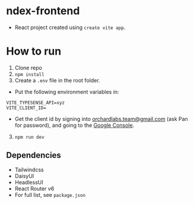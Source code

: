 # ndex-frontend

- React project created using `create vite app`.

# How to run

1. Clone repo
2. `npm install`
3. Create a `.env` file in the root folder.
  - Put the following environment variables in:
  ```
  VITE_TYPESENSE_API=xyz
  VITE_CLIENT_ID=
  ```
  - Get the client id by signing into orchardlabs.team@gmail.com (ask Pan for password), and going to the [Google Console](https://console.cloud.google.com/apis/credentials).
3. `npm run dev`

## Dependencies
- Tailwindcss
- DaisyUI
- HeadlessUI
- React Router v6
- For full list, see `package.json`
